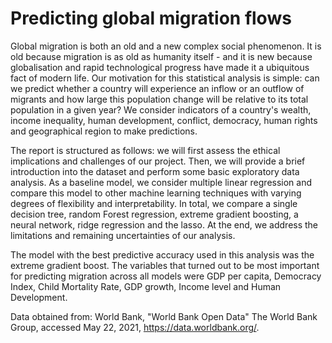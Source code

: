 # Predicting global migration flows

Global migration is both an old and a new complex social phenomenon. It is old because migration is as old as humanity itself - and it is new because globalisation and rapid technological progress have made it a ubiquitous fact of modern life. Our motivation for this statistical analysis is simple: can we predict whether a country will experience an inflow or an outflow of migrants and how large this population change will be relative to its total population in a given year? We consider indicators of a country's wealth, income inequality, human development, conflict, democracy, human rights and geographical region to make predictions. 

The report is structured as follows: we will first assess the ethical implications and challenges of our project. Then, we will provide a brief introduction into the dataset and perform some basic exploratory data analysis. As a baseline model, we consider multiple linear regression and compare this model to other machine learning techniques with varying degrees of flexibility and interpretability. In total, we compare a single decision tree, random Forest regression, extreme gradient boosting, a neural network, ridge regression and the lasso. At the end, we address the limitations and remaining uncertainties of our analysis.

The model with the best predictive accuracy used in this analysis was the extreme gradient boost. The variables that turned out to be most important for predicting migration across all models were GDP per capita, Democracy Index, Child Mortality Rate, GDP growth, Income level and Human Development.

Data obtained from:
World Bank, "World Bank Open Data" The World Bank Group, accessed May 22, 2021, https://data.worldbank.org/.
